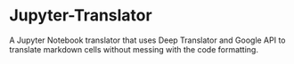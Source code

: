 # Jupyter-Translator
A Jupyter Notebook translator that uses Deep Translator and Google API to translate markdown cells without messing with the code formatting.

